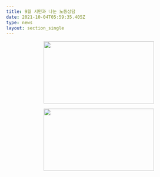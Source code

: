```yaml
---
title: 9월 시민과 나눈 노동상담
date: 2021-10-04T05:59:35.405Z
type: news
layout: section_single
---
```

<p style="text-align: center;"><img src="https://drive.tiny.cloud/1/engl1s97gj9hrxpoa7eh7z5f05ozxfm1box3nxkh4j7a43ei/83f3b7eb-5c7b-4573-8eb6-9b822a73d8e3" alt="" width="300" height="169" /></p>
<p style="text-align: center;"><img src="https://drive.tiny.cloud/1/engl1s97gj9hrxpoa7eh7z5f05ozxfm1box3nxkh4j7a43ei/acadbb31-1918-438d-9c8e-b063305507ff" alt="" width="300" height="169" /></p>